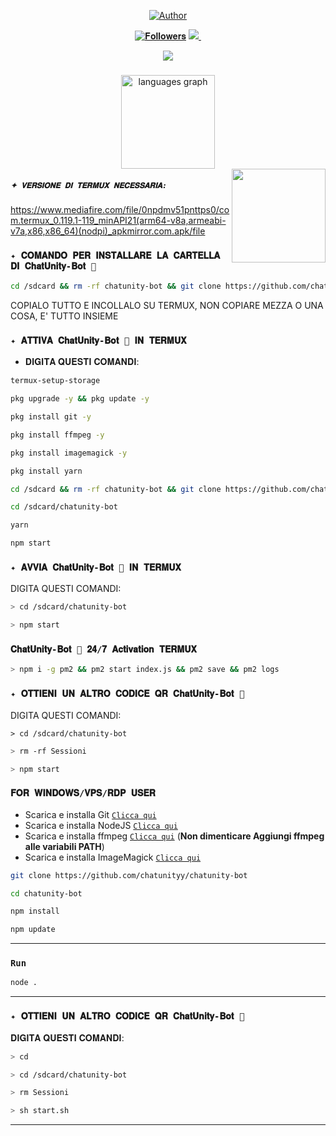 <p align="center">
<a href="https://whatsapp.com/channel/0029VaZVlJZHwXb8naJBQN0J"><img title="Author" src="https://img.shields.io/badge/Canale Ufficiale-black?style=for-the-badge&logo=whatsApp"></a>

   <p align="center"> 
 <a href="https://github.com/chatunityy/followers"><img title="𝐅𝐨𝐥𝐥𝐨𝐰𝐞𝐫𝐬" src="https://img.shields.io/github/followers/chatunityy?color=red&style=flat-square"></a> 
 <a href="https://github.com/chatunityy/chatunityy/stargazers/"><img ><img src="https://komarev.com/ghpvc/?username=chatunityy&color=blue&style=flat-square&label=Profile+Visual" /> 
 <a href="https://github.com/chatunityy/chatunityy/watchers"><img ></a>


 <p align="center"> 
 <a href="https://whatsapp.com/channel/0029VaZVlJZHwXb8naJBQN0J"><img 
 src="http://readme-typing-svg.herokuapp.com?font=mono&size=17&duration=4000&color=9bd762&center=falso&vCenter=falso&lines=ChatUnity-bot;Entra+nel+nostro+canale+cliccando+qui"></a>


###
 <div align="center">
  <img src="https://github-readme-stats.vercel.app/api/top-langs?username=chatunityy&locale=en&hide_title=false&layout=compact&card_width=320&langs_count=5&theme=dracula&hide_border=false" height="150" alt="languages graph"  />
 </div>


 <img align="right" height="150" src="https://imgflip.com/gif/9jmv69"  />



 ##### `✦ 𝐕𝐄𝐑𝐒𝐈𝐎𝐍𝐄 𝐃𝐈 𝐓𝐄𝐑𝐌𝐔𝐗 𝐍𝐄𝐂𝐄𝐒𝐒𝐀𝐑𝐈𝐀: `  
 https://www.mediafire.com/file/0npdmv51pnttps0/com.termux_0.119.1-119_minAPI21(arm64-v8a,armeabi-v7a,x86,x86_64)(nodpi)_apkmirror.com.apk/file 

 ### `✦ 𝐂𝐎𝐌𝐀𝐍𝐃𝐎 𝐏𝐄𝐑 𝐈𝐍𝐒𝐓𝐀𝐋𝐋𝐀𝐑𝐄 𝐋𝐀 𝐂𝐀𝐑𝐓𝐄𝐋𝐋𝐀 𝐃𝐈 𝐂𝐡𝐚𝐭𝐔𝐧𝐢𝐭𝐲-𝐁𝐨𝐭 💬` 
 ```bash 
 cd /sdcard && rm -rf chatunity-bot && git clone https://github.com/chatunityy/chatunity-bot.git && cd chatunity-bot
 ``` 
 COPIALO TUTTO E INCOLLALO SU TERMUX, NON COPIARE MEZZA O UNA COSA, E' TUTTO INSIEME 

 ### `✦ 𝐀𝐓𝐓𝐈𝐕𝐀 𝐂𝐡𝐚𝐭𝐔𝐧𝐢𝐭𝐲-𝐁𝐨𝐭 💬 𝐈𝐍 𝐓𝐄𝐑𝐌𝐔𝐗 `  
 - 𝐃𝐈𝐆𝐈𝐓𝐀 𝐐𝐔𝐄𝐒𝐓𝐈 𝐂𝐎𝐌𝐀𝐍𝐃𝐈: 
 ```bash 
 termux-setup-storage 
 ``` 

 ```bash 
 pkg upgrade -y && pkg update -y 
 ``` 

 ```bash 
 pkg install git -y 
 ```

 ```bash 
 pkg install ffmpeg -y 
 ```   

 ```bash 
 pkg install imagemagick -y 
 ```  

 ```bash 
 pkg install yarn 
 ```     

 ```bash 
 cd /sdcard && rm -rf chatunity-bot && git clone https://github.com/chatunityy/chatunity-bot.git
 ``` 

 ```bash 
 cd /sdcard/chatunity-bot 
 ```   

 ```bash 
 yarn
 ``` 

 ```bash 
 npm start
 ``` 

 ### `✦ 𝐀𝐕𝐕𝐈𝐀 𝐂𝐡𝐚𝐭𝐔𝐧𝐢𝐭𝐲-𝐁𝐨𝐭 💬 𝐈𝐍 𝐓𝐄𝐑𝐌𝐔𝐗` 

 DIGITA QUESTI COMANDI: 
 ```bash 
 > cd /sdcard/chatunity-bot 
 ``` 
 ```bash 
 > npm start
 ``` 

 ### `𝐂𝐡𝐚𝐭𝐔𝐧𝐢𝐭𝐲-𝐁𝐨𝐭 💬 𝟐𝟒/𝟕 𝐀𝐜𝐭𝐢𝐯𝐚𝐭𝐢𝐨𝐧 𝐓𝐄𝐑𝐌𝐔𝐗` 

  ```bash 
 > npm i -g pm2 && pm2 start index.js && pm2 save && pm2 logs 
   ``` 

 ### `✦ 𝐎𝐓𝐓𝐈𝐄𝐍𝐈 𝐔𝐍 𝐀𝐋𝐓𝐑𝐎 𝐂𝐎𝐃𝐈𝐂𝐄 𝐐𝐑 𝐂𝐡𝐚𝐭𝐔𝐧𝐢𝐭𝐲-𝐁𝐨𝐭 💬 ` 

 DIGITA QUESTI COMANDI: 
 ```
 > cd /sdcard/chatunity-bot 
 ``` 
 ```bash 
 > rm -rf Sessioni 
 ``` 
 ```bash 
 > npm start
 ``` 

 ### `𝐅𝐎𝐑 𝐖𝐈𝐍𝐃𝐎𝐖𝐒/𝐕𝐏𝐒/𝐑𝐃𝐏 𝐔𝐒𝐄𝐑` 

 * Scarica e installa Git [`Clicca qui`](https://git-scm.com/downloads) 
 * Scarica e installa NodeJS [`Clicca qui`](https://nodejs.org/en/download) 
 * Scarica e installa ffmpeg [`Clicca qui`](https://ffmpeg.org/download.html) (**Non dimenticare Aggiungi ffmpeg alle variabili PATH**) 
 * Scarica e installa ImageMagick [`Clicca qui`](https://imagemagick.org/script/download.php) 

 ```bash 
 git clone https://github.com/chatunityy/chatunity-bot 
 ``` 
 ```bash 
 cd chatunity-bot 
 ``` 
 ```bash 
 npm install 
 ``` 
 ```bash 
 npm update 
 ``` 

 --------- 

 ### `Run` 

 ```bash 
 node . 
 ``` 

 --------- 
 ### `✦ 𝐎𝐓𝐓𝐈𝐄𝐍𝐈 𝐔𝐍 𝐀𝐋𝐓𝐑𝐎 𝐂𝐎𝐃𝐈𝐂𝐄 𝐐𝐑 𝐂𝐡𝐚𝐭𝐔𝐧𝐢𝐭𝐲-𝐁𝐨𝐭 💬 ` 

 𝐃𝐈𝐆𝐈𝐓𝐀 𝐐𝐔𝐄𝐒𝐓𝐈 𝐂𝐎𝐌𝐀𝐍𝐃𝐈: 
 ```bash 
 > cd  
 ``` 
 ```bash 
 > cd /sdcard/chatunity-bot 
 ``` 
 ```bash 
 > rm Sessioni 
 ``` 
 ```bash 
 > sh start.sh 
 ``` 
 --------- 
